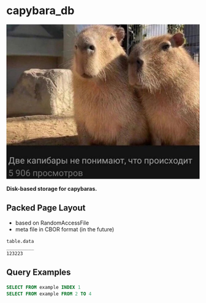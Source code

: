 # capybara_db
![logo](./.github/logo.jpg)

**Disk-based storage for capybaras.** 

## Packed Page Layout
- based on RandomAccessFile
- meta file in CBOR format (in the future)

```
table.data
__________
123223
```

## Query Examples
```sql
SELECT FROM example INDEX 1
SELECT FROM example FROM 2 TO 4
```